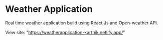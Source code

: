 # Weather Application

Real time weather application build using React Js and Open-weather API.

View site: "https://weatherapplication-karthik.netlify.app/"
